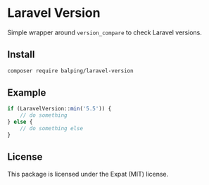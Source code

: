 # Laravel Version

Simple wrapper around `version_compare` to check Laravel versions.

## Install

```bash
composer require balping/laravel-version
```

## Example

```php
if (LaravelVersion::min('5.5')) {
	// do something
} else {
	// do something else
}
```

## License

This package is licensed under the Expat (MIT) license.